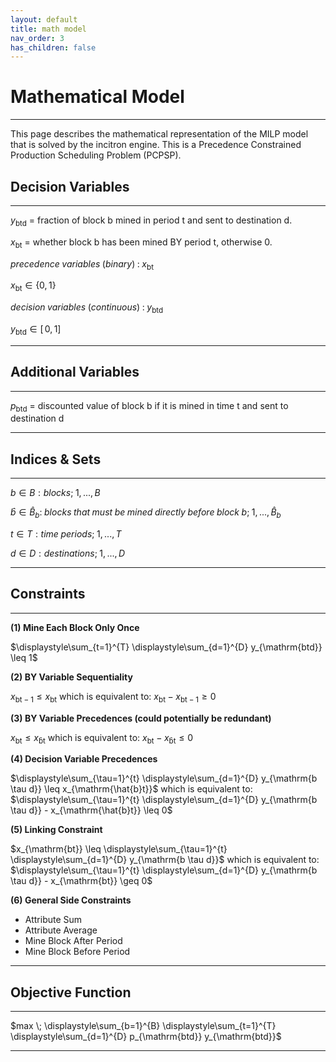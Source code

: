 ```yaml
---
layout: default
title: math model
nav_order: 3
has_children: false
---
```


# Mathematical Model
----------

This page describes the mathematical representation of the MILP model that is solved by the incitron engine.
This is a Precedence Constrained Production Scheduling Problem (PCPSP).

## Decision Variables
------------------

$y_{\mathrm{btd}}$ = fraction of block b mined in period t and sent to destination d.

$x_{\mathrm{bt}}$ = whether block b has been mined BY period t, otherwise 0.

$precedence \; variables \; (binary) \; : \; x_{\mathrm{bt}}$

$x_{\mathrm{bt}}\in\{0,1\}$

$decision \; variables \; (continuous) \; : \; y_{\mathrm{btd}}$

$y_{\mathrm{btd}}\in[ \,0,1] \,$

-----------------

## Additional Variables
--------------------

$p_{\mathrm{btd}}$ = discounted value of block b if it is mined in time t and sent to destination d

---------------

## Indices & Sets
--------------

$b \in B : blocks; \; 1,...,B$

$\hat{b} \in \hat{B}_b : \; blocks \; that \; must \; be \; mined \; directly \; before \; block \; b; \; 1,...,\hat{B}_b$

$t \in T : time \; periods; \; 1,...,T$

$d \in D : destinations; \; 1,...,D$

----------------

## Constraints
-----------

**(1) Mine Each Block Only Once**

$\displaystyle\sum_{t=1}^{T} \displaystyle\sum_{d=1}^{D} y_{\mathrm{btd}} \leq 1$

**(2) BY Variable Sequentiality**

$x_{\mathrm{bt-1}} \leq x_{\mathrm{bt}}$ which is equivalent to: $x_{\mathrm{bt}} - x_{\mathrm{bt-1}} \geq 0$

**(3) BY Variable Precedences (could potentially be redundant)**

$x_{\mathrm{bt}} \leq x_{\mathrm{\hat{b}t}}$ which is equivalent to: $x_{\mathrm{bt}} - x_{\mathrm{\hat{b}t}} \leq 0$

**(4) Decision Variable Precedences**

$\displaystyle\sum_{\tau=1}^{t} \displaystyle\sum_{d=1}^{D} y_{\mathrm{b \tau d}} \leq x_{\mathrm{\hat{b}t}}$ which is equivalent to: 
$\displaystyle\sum_{\tau=1}^{t} \displaystyle\sum_{d=1}^{D} y_{\mathrm{b \tau d}} - x_{\mathrm{\hat{b}t}} \leq 0$

**(5) Linking Constraint**

$x_{\mathrm{bt}} \leq \displaystyle\sum_{\tau=1}^{t} \displaystyle\sum_{d=1}^{D} y_{\mathrm{b \tau d}}$ which is equivalent to: 
$\displaystyle\sum_{\tau=1}^{t} \displaystyle\sum_{d=1}^{D} y_{\mathrm{b \tau d}} - x_{\mathrm{bt}} \geq 0$

**(6) General Side Constraints**

* Attribute Sum
* Attribute Average
* Mine Block After Period
* Mine Block Before Period

----------------

## Objective Function
------------------

$max \; \displaystyle\sum_{b=1}^{B} \displaystyle\sum_{t=1}^{T} \displaystyle\sum_{d=1}^{D} p_{\mathrm{btd}} y_{\mathrm{btd}}$

---------------
